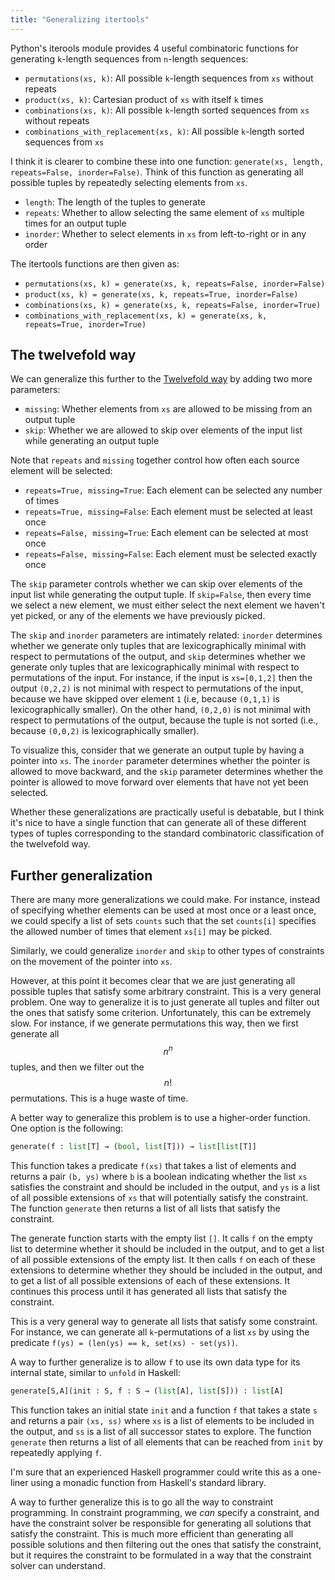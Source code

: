 ```yaml
---
title: "Generalizing itertools"
---
```


Python's iterools module provides 4 useful combinatoric functions for generating `k`-length sequences from `n`-length sequences:

- `permutations(xs, k)`: All possible `k`-length sequences from `xs` without repeats
- `product(xs, k)`: Cartesian product of `xs` with itself `k` times
- `combinations(xs, k)`: All possible `k`-length sorted sequences from `xs` without repeats
- `combinations_with_replacement(xs, k)`: All possible `k`-length sorted sequences from `xs`

I think it is clearer to combine these into one function: `generate(xs, length, repeats=False, inorder=False)`.
Think of this function as generating all possible tuples by repeatedly selecting elements from `xs`.

- `length`: The length of the tuples to generate
- `repeats`: Whether to allow selecting the same element of `xs` multiple times for an output tuple
- `inorder`: Whether to select elements in `xs` from left-to-right or in any order

The itertools functions are then given as:

- `permutations(xs, k) = generate(xs, k, repeats=False, inorder=False)`
- `product(xs, k) = generate(xs, k, repeats=True, inorder=False)`
- `combinations(xs, k) = generate(xs, k, repeats=False, inorder=True)`
- `combinations_with_replacement(xs, k) = generate(xs, k, repeats=True, inorder=True)`

## The twelvefold way

We can generalize this further to the [Twelvefold way](https://en.wikipedia.org/wiki/Twelvefold_way) by adding two more parameters:

- `missing`: Whether elements from `xs` are allowed to be missing from an output tuple
- `skip`: Whether we are allowed to skip over elements of the input list while generating an output tuple

Note that `repeats` and `missing` together control how often each source element will be selected:

- `repeats=True, missing=True`: Each element can be selected any number of times
- `repeats=True, missing=False`: Each element must be selected at least once
- `repeats=False, missing=True`: Each element can be selected at most once
- `repeats=False, missing=False`: Each element must be selected exactly once

The `skip` parameter controls whether we can skip over elements of the input list while generating the output tuple.
If `skip=False`, then every time we select a new element, we must either select the next element we haven't yet picked, or any of the elements we have previously picked.

The `skip` and `inorder` parameters are intimately related: `inorder` determines whether we generate only tuples that are lexicographically minimal with respect to permutations of the output, and `skip` determines whether we generate only tuples that are lexicographically minimal with respect to permutations of the input. For instance, if the input is `xs=[0,1,2]` then the output `(0,2,2)` is not minimal with respect to permutations of the input, because we have skipped over element `1` (i.e, because `(0,1,1)` is lexicographically smaller). On the other hand, `(0,2,0)` is not minimal with respect to permutations of the output, because the tuple is not sorted (i.e., because `(0,0,2)` is lexicographically smaller).

To visualize this, consider that we generate an output tuple by having a pointer into `xs`. The `inorder` parameter determines whether the pointer is allowed to move backward, and the `skip` parameter determines whether the pointer is allowed to move forward over elements that have not yet been selected.

Whether these generalizations are practically useful is debatable, but I think it's nice to have a single function that can generate all of these different types of tuples corresponding to the standard combinatoric classification of the twelvefold way.

## Further generalization

There are many more generalizations we could make. For instance, instead of specifying whether elements can be used at most once or a least once, we could specify a list of sets `counts` such that the set `counts[i]` specifies the allowed number of times that element `xs[i]` may be picked.

Similarly, we could generalize `inorder` and `skip` to other types of constraints on the movement of the pointer into `xs`.

However, at this point it becomes clear that we are just generating all possible tuples that satisfy some arbitrary constraint. This is a very general problem. One way to generalize it is to just generate all tuples and filter out the ones that satisfy some criterion. Unfortunately, this can be extremely slow. For instance, if we generate permutations this way, then we first generate all $$n^n$$ tuples, and then we filter out the $$n!$$ permutations. This is a huge waste of time.

A better way to generalize this problem is to use a higher-order function. One option is the following:

```python
generate(f : list[T] → (bool, list[T])) → list[list[T]]
```

This function takes a predicate `f(xs)` that takes a list of elements and returns a pair `(b, ys)` where `b` is a boolean indicating whether the list `xs` satisfies the constraint and should be included in the output, and `ys` is a list of all possible extensions of `xs` that will potentially satisfy the constraint. The function `generate` then returns a list of all lists that satisfy the constraint.

The generate function starts with the empty list `[]`. It calls `f` on the empty list to determine whether it should be included in the output, and to get a list of all possible extensions of the empty list. It then calls `f` on each of these extensions to determine whether they should be included in the output, and to get a list of all possible extensions of each of these extensions. It continues this process until it has generated all lists that satisfy the constraint.

This is a very general way to generate all lists that satisfy some constraint. For instance, we can generate all `k`-permutations of a list `xs` by using the predicate `f(ys) = (len(ys) == k, set(xs) - set(ys))`.

A way to further generalize is to allow `f` to use its own data type for its internal state, similar to `unfold` in Haskell:

```python
generate[S,A](init : S, f : S → (list[A], list[S])) : list[A]
```

This function takes an initial state `init` and a function `f` that takes a state `s` and returns a pair `(xs, ss)` where `xs` is a list of elements to be included in the output, and `ss` is a list of all successor states to explore. The function `generate` then returns a list of all elements that can be reached from `init` by repeatedly applying `f`.

I'm sure that an experienced Haskell programmer could write this as a one-liner using a monadic function from Haskell's standard library.

A way to further generalize this is to go all the way to constraint programming. In constraint programming, we _can_ specify a constraint, and have the constraint solver be responsible for generating all solutions that satisfy the constraint. This is much more efficient than generating all possible solutions and then filtering out the ones that satisfy the constraint, but it requires the constraint to be formulated in a way that the constraint solver can understand.
